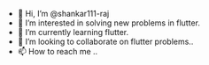 - 👋 Hi, I’m @shankar111-raj
- 👀 I’m interested in solving new problems in flutter.
- 🌱 I’m currently learning flutter.
- 💞️ I’m looking to collaborate on flutter problems..
- 📫 How to reach me .. 

<!---
I am interested in flutter coding. Exploring new stuffs and helping others as well
--->
